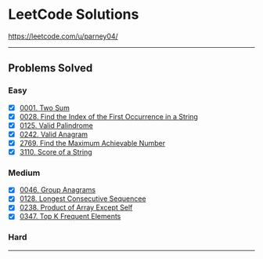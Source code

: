 # LeetCode Solutions
https://leetcode.com/u/parney04/

---

## Problems Solved

### Easy
- [X] [0001. Two Sum](https://github.com/pvarshh/LeetCode/blob/main/NeetCode/Arrays%20%2B%20Hashing/001%20-%20Two%20Sum.md)
- [X] [0028. Find the Index of the First Occurrence in a String](https://github.com/pvarshh/LeetCode/blob/main/CodePath/Unit%201%20-%20Strings%20%2B%20Arrays/028%20-%20Find%20Index%20of%20First%20Occurrence%20in%20String.md)
- [X] [0125. Valid Palindrome](https://github.com/pvarshh/LeetCode/blob/main/NeetCode/Two%20Pointers/125%20-%20Valid%20Palindrome.md)
- [X] [0242. Valid Anagram](https://github.com/pvarshh/LeetCode/blob/main/NeetCode/Arrays%20%2B%20Hashing/242%20-%20Valid%20Anagrams.md)
- [X] [2769. Find the Maximum Achievable Number](https://github.com/pvarshh/LeetCode/blob/main/LeetCode/2769%20-%20Find%20the%20Maximum%20Achievable%20Number.md)
- [X] [3110. Score of a String](https://github.com/pvarshh/LeetCode/blob/main/LeetCode/3110%20-%20Score%20of%20String.md)

### Medium
- [X] [0046. Group Anagrams](https://github.com/pvarshh/LeetCode/blob/main/NeetCode/Arrays%20%2B%20Hashing/049%20-%20Group%20Anagrams.md)
- [X] [0128. Longest Consecutive Sequencee](https://github.com/pvarshh/LeetCode/blob/main/NeetCode/Arrays%20%2B%20Hashing/128%20-%20Longest%20Consecutive%20Sequence.md)
- [X] [0238. Product of Array Except Self](https://github.com/pvarshh/LeetCode/blob/main/NeetCode/Arrays%20%2B%20Hashing/238%20-%20Product%20of%20Array%20Except%20Self.md)
- [X] [0347. Top K Frequent Elements](https://github.com/pvarshh/LeetCode/blob/main/NeetCode/Arrays%20%2B%20Hashing/347%20-%20Top%20K%20Frequent%20Elements.md)

### Hard

---